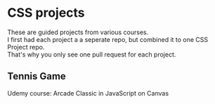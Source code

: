 # CSS projects

These are guided projects from various courses.<br>
I first had each project a a seperate repo, but combined it to one CSS Project repo.<br>
That's why you only see one pull request for each project.

## Tennis Game
Udemy course: Arcade Classic in JavaScript on Canvas
